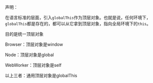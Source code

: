 声明：

在语言标准的层面，引入`globalThis`作为顶层对象。也就是说，任何环境下，`globalThis`都是存在的，都可以从它拿到顶层对象，指向全局环境下的`this`。

目的是统一顶层对象


Browser：顶层对象是window

Node：顶层对象是global

WebWorker：顶层对象是self

以上三者：通用顶层对象是globalThis
